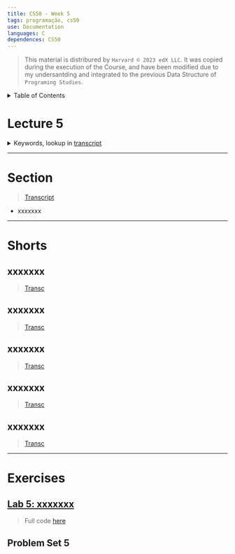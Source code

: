 ```yaml
---
title: CS50 - Week 5
tags: programação, cs50
use: Documentation
languages: C
dependences: CS50
---
```


> This material is distribured by `Harvard © 2023 edX LLC`. It was copied during the execution of the Course, and have been modified due to my undersantding and integrated to the previous Data Structure of `Programing Studies`.

<details> <summary>Table of Contents</summary>

- [Lecture 5](#lecture-5)
- [Section](#section)
- [Shorts](#shorts)
  - [xxxxxxx](#xxxxxxx)
  - [xxxxxxx](#xxxxxxx-1)
  - [xxxxxxx](#xxxxxxx-2)
  - [xxxxxxx](#xxxxxxx-3)
  - [xxxxxxx](#xxxxxxx-4)
- [Exercises](#exercises)
  - [Lab 5: xxxxxxx](#lab-5-xxxxxxx)
  - [Problem Set 5](#problem-set-5)

</details>

# Lecture 5

<details>
<summary>Keywords, lookup in <a href="./src/transcripts/lecture5.md">transcript</a></summary>

- xxxxxxx

</details>



---
# Section 
> [Transcript](./src/transcripts/section5.md)

- xxxxxxx

---

# Shorts

## xxxxxxx 
> [Transc](./src/transcripts/shorts5_xxxxxxx.md)

## xxxxxxx
> [Transc](./src/transcripts/shorts5_xxxxxxx.md)



## xxxxxxx
> [Transc](./src/transcripts/shorts5_xxxxxxx.md)



## xxxxxxx 
> [Transc](./src/transcripts/shorts5_xxxxxxx.md)

## xxxxxxx
> [Transc](./src/transcripts/shorts5_xxxxxxx.md)



---

# Exercises

## [Lab 5: xxxxxxx](./lab5.md)
> Full code [here](./src/lab5.c)

## Problem Set 5

